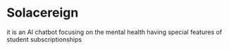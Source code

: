 # Solacereign
it is an AI chatbot focusing on the mental health having special features of student subscriptionships
